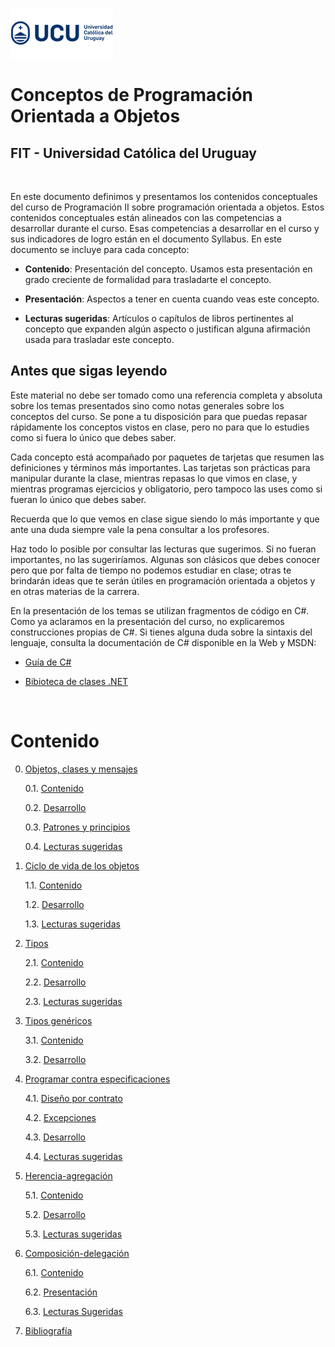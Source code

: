 ![UCU](./Assets/logo-ucu.png)
# Conceptos de Programación Orientada a Objetos
## FIT - Universidad Católica del Uruguay

<br/>

En este documento definimos y presentamos los contenidos conceptuales del curso de Programación II sobre programación orientada a objetos. Estos contenidos conceptuales están alineados con las competencias a desarrollar durante el curso. Esas competencias a desarrollar en el curso y sus indicadores de logro están en el documento Syllabus.
En este documento se incluye para cada concepto:

- **Contenido**: Presentación del concepto. Usamos esta presentación en grado creciente de formalidad para trasladarte el concepto.

- **Presentación**: Aspectos a tener en cuenta cuando veas este concepto.

- **Lecturas sugeridas**: Artículos o capítulos de libros pertinentes al concepto que expanden algún aspecto o justifican alguna afirmación usada para trasladar este concepto.

## Antes que sigas leyendo

Este material no debe ser tomado como una referencia completa y absoluta sobre los temas presentados sino como notas generales sobre los conceptos del curso. Se pone a tu disposición para que puedas repasar rápidamente los conceptos vistos en clase, pero no para que lo estudies como si fuera lo único que debes saber.

Cada concepto está acompañado por paquetes de tarjetas que resumen las definiciones y términos más importantes. Las tarjetas son prácticas para manipular durante la clase, mientras repasas lo que vimos en clase, y mientras programas ejercicios y obligatorio, pero tampoco las uses como si fueran lo único que debes saber.

Recuerda que lo que vemos en clase sigue siendo lo más importante y que ante una duda siempre vale la pena consultar a los profesores.

Haz todo lo posible por consultar las lecturas que sugerimos. Si no fueran importantes, no las sugeriríamos. Algunas son clásicos que debes conocer pero que por falta de tiempo no podemos estudiar en clase; otras te brindarán ideas que te serán útiles en programación orientada a objetos y en otras materias de la carrera.

En la presentación de los temas se utilizan fragmentos de código en C#. Como ya aclaramos en la presentación del curso, no explicaremos construcciones propias de C#. Si tienes alguna duda sobre la sintaxis del lenguaje, consulta la documentación de C# disponible en la Web y MSDN:

- [Guía de C#](https://docs.microsoft.com/en-us/dotnet/csharp/)

- [Bibioteca de clases .NET](https://docs.microsoft.com/en-us/dotnet/api/)

<br/>

# Contenido


0. [Objetos, clases y mensajes](./Capitulos/0_Objetos_Clases_Mensajes/1_1_Contenido.md#1-objetos,-clases-y-mensajes)

    0.1. [Contenido](./Capitulos/0_Objetos_Clases_Mensajes/1_1_Contenido.md)

    0.2. [Desarrollo](./Capitulos/0_Objetos_Clases_Mensajes/1_2_Desarrollo.md)

    0.3. [Patrones y principios](./Capitulos/0_Objetos_Clases_Mensajes/1_3_Patrones_Principios.md)

    0.4. [Lecturas sugeridas](./Capitulos/1_Objetos_Clases_Mensajes/1_4_Lecturas_Sugeridas.md)

1. [Ciclo de vida de los objetos](./Capitulos/1_Ciclo_de_vida_de_los_objetos/1_1_Contenido.md)

    1.1. [Contenido](./Capitulos/1_Ciclo_de_vida_de_los_objetos/1_1_Contenido.md)

    1.2. [Desarrollo](./Capitulos/1_Ciclo_de_vida_de_los_objetos/1_2_Desarrollo.md)

    1.3. [Lecturas sugeridas](./Capitulos/1_Ciclo_de_vida_de_los_objetos/1_3_Lecturas_Sugeridas.md)

2. [Tipos](./Capitulos/2_Tipos/2_1_Contenido.md#2-tipos)

    2.1. [Contenido](./Capitulos/2_Tipos/2_1_Contenido.md)

    2.2. [Desarrollo](./Capitulos/2_Tipos/2_2_Desarrollo.md)
    
    2.3. [Lecturas sugeridas](./Capitulos/2_Tipos/2_3_Lecturas_Sugeridas.md)

3. [Tipos genéricos](./Capitulos/3_Tipos_Genericos/3_1_Contenido.md#1-tipos-genéricos)

    3.1. [Contenido](./Capitulos/3_Tipos_Genericos/3_1_Contenido.md)

    3.2. [Desarrollo](./Capitulos/3_Tipos_Genericos/3_2_Desarrollo.md)

4. [Programar contra especificaciones](./Capitulos/4_Programar_Contra_Especificaciones/4_1_Diseño_Por_Contrato.md#4-programar-contra-especificaciones)

    4.1. [Diseño por contrato](./Capitulos/4_Programar_Contra_Especificaciones/4_1_Diseño_Por_Contrato.md)

    4.2. [Excepciones](./Capitulos/4_Programar_Contra_Especificaciones/4_2_Excepciones.md)

    4.3. [Desarrollo](./Capitulos/4_Programar_Contra_Especificaciones/4_3_Desarrollo.md)

    4.4. [Lecturas sugeridas](./Capitulos/4_Programar_Contra_Especificaciones/4_4_Lecturas_Sugeridas.md)

5. [Herencia-agregación](./Capitulos/5_Herencia_Agregacion/5_1_Contenido.md#5-herencia-agregación)

    5.1. [Contenido](./Capitulos/5_Herencia_Agregacion/5_1_Contenido.md)

    5.2. [Desarrollo](./Capitulos/5_Herencia_Agregacion/5_2_Desarrollo.md)

    5.3. [Lecturas sugeridas](./Capitulos/5_Herencia_Agregacion/5_3_Lecturas_Sugeridas.md)

6. [Composición-delegación](./Capitulos/6_Composicion_Delegacion/6_1_Contenido.md#6-composición-delegación)

    6.1. [Contenido](./Capitulos/6_Composicion_Delegacion/6_1_Contenido.md)

    6.2. [Presentación](./Capitulos/6_Composicion_Delegacion/6_2_Presentacion.md)

    6.3. [Lecturas Sugeridas](./Capitulos/6_Composicion_Delegacion/6_3_Lecturas_Sugeridas.md)

7. [Bibliografía](./Capitulos/7_Bibliografia/Bibliografia.md#7-bibliografia) 

